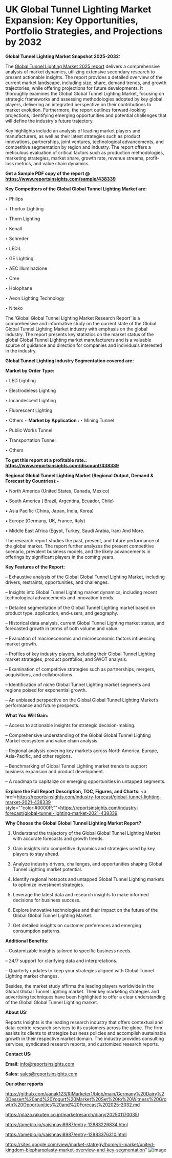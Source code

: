 # UK Global Tunnel Lighting Market Expansion: Key Opportunities, Portfolio Strategies, and Projections by 2032

<strong>Global Tunnel Lighting Market Snapshot 2025-2032:</strong>

The <a href=https://www.reportsinsights.com/sample/438339>Global Tunnel Lighting Market 2025 report</a> delivers a comprehensive analysis of market dynamics, utilizing extensive secondary research to present actionable insights. The report provides a detailed overview of the current market landscape, including size, share, demand trends, and growth trajectories, while offering projections for future developments. It thoroughly examines the Global Global Tunnel Lighting Market, focusing on strategic frameworks and assessing methodologies adopted by key global players, delivering an integrated perspective on their contributions to market evolution. Furthermore, the report outlines forward-looking projections, identifying emerging opportunities and potential challenges that will define the industry's future trajectory.

Key highlights include an analysis of leading market players and manufacturers, as well as their latest strategies such as product innovations, partnerships, joint ventures, technological advancements, and competitive segmentation by region and industry. The report offers a meticulous evaluation of critical factors such as production methodologies, marketing strategies, market share, growth rate, revenue streams, profit-loss metrics, and value chain dynamics.

<strong>Get a Sample PDF copy of the report @ <a href=https://www.reportsinsights.com/sample/438339 style=color:#0000ff;>https://www.reportsinsights.com/sample/438339</a></strong>

<strong>Key Competitors of the Global Global Tunnel Lighting Market are:</strong>

‣ Philips

‣ Thorlux Lighting

‣ Thorn Lighting

‣ Kenall

‣ Schreder

‣ LEDiL

‣ GE Lighting

‣ AEC Illuminazione

‣ Cree

‣ Holophane

‣ Aeon Lighting Technology

‣ Niteko

The ‘Global Global Tunnel Lighting Market Research Report’ is a comprehensive and informative study on the current state of the Global Global Tunnel Lighting Market industry with emphasis on the global industry. The report presents key statistics on the market status of the global Global Tunnel Lighting market manufacturers and is a valuable source of guidance and direction for companies and individuals interested in the industry.

<strong>Global Tunnel Lighting Industry Segmentation covered are:</strong>

<strong>Market by Order Type: </strong>

‣ LED Lighting

‣ Electrodeless Lighting

‣ Incandescent Lighting

‣ Fluorescent Lighting

‣ Others
‣ 
<strong>Market by Application :</strong>
‣ Mining Tunnel

‣ Public Works Tunnel

‣ Transportation Tunnel

‣ Others

<strong>To get this report at a profitable rate.: <a href=https://www.reportsinsights.com/discount/438339 style=color:#0000ff;>https://www.reportsinsights.com/discount/438339</a></strong>

<strong>Regional Global Tunnel Lighting Market (Regional Output, Demand &amp; Forecast by Countries):-</strong>

• North America (United States, Canada, Mexico)

• South America ( Brazil, Argentina, Ecuador, Chile)

• Asia Pacific (China, Japan, India, Korea)

• Europe (Germany, UK, France, Italy)

• Middle East Africa (Egypt, Turkey, Saudi Arabia, Iran) And More.

The research report studies the past, present, and future performance of the global market. The report further analyzes the present competitive scenario, prevalent business models, and the likely advancements in offerings by significant players in the coming years.

<strong>Key Features of the Report:</strong>

– Exhaustive analysis of the Global Global Tunnel Lighting Market, including drivers, restraints, opportunities, and challenges.

– Insights into Global Tunnel Lighting market dynamics, including recent technological advancements and innovation trends.

– Detailed segmentation of the Global Tunnel Lighting market based on product type, application, end-users, and geography.

– Historical data analysis, current Global Tunnel Lighting market status, and forecasted growth in terms of both volume and value.

– Evaluation of macroeconomic and microeconomic factors influencing market growth.

– Profiles of key industry players, including their Global Tunnel Lighting market strategies, product portfolios, and SWOT analysis.

– Examination of competitive strategies such as partnerships, mergers, acquisitions, and collaborations.

– Identification of niche Global Tunnel Lighting market segments and regions poised for exponential growth.

– An unbiased perspective on the Global Global Tunnel Lighting Market’s performance and future prospects.

<strong>What You Will Gain:</strong>

– Access to actionable insights for strategic decision-making.

– Comprehensive understanding of the Global Global Tunnel Lighting Market ecosystem and value chain analysis.

– Regional analysis covering key markets across North America, Europe, Asia-Pacific, and other regions.

– Benchmarking of Global Tunnel Lighting market trends to support business expansion and product development.

– A roadmap to capitalize on emerging opportunities in untapped segments.

<strong>Explore the Full Report Description, TOC, Figures, and Charts:</strong>
<a href=https://reportsinsights.com/industry-forecast/global-tunnel-lighting-market-2021-438339 style=""color:#0000ff;"">https://reportsinsights.com/industry-forecast/global-tunnel-lighting-market-2021-438339</a>

<strong>Why Choose the Global Global Tunnel Lighting Market Report?</strong>

1. Understand the trajectory of the Global Global Tunnel Lighting Market with accurate forecasts and growth trends.

2. Gain insights into competitive dynamics and strategies used by key players to stay ahead.

3. Analyze industry drivers, challenges, and opportunities shaping Global Tunnel Lighting market potential.

4. Identify regional hotspots and untapped Global Tunnel Lighting markets to optimize investment strategies.

5. Leverage the latest data and research insights to make informed decisions for business success.

6. Explore innovative technologies and their impact on the future of the Global Global Tunnel Lighting Market.

7. Get detailed insights on customer preferences and emerging consumption patterns.

<strong>Additional Benefits:</strong>

– Customizable insights tailored to specific business needs.

– 24/7 support for clarifying data and interpretations.

– Quarterly updates to keep your strategies aligned with Global Tunnel Lighting market changes.

Besides, the market study affirms the leading players worldwide in the Global Global Tunnel Lighting market. Their key marketing strategies and advertising techniques have been highlighted to offer a clear understanding of the Global Global Tunnel Lighting market.

<strong><strong>About US</strong>:</strong>

Reports Insights is the leading research industry that offers contextual and data-centric research services to its customers across the globe. The firm assists its clients to strategize business policies and accomplish sustainable growth in their respective market domain. The industry provides consulting services, syndicated research reports, and customized research reports.

<strong>Contact US:</strong>

<p class=><b>Email:</b> <a href=mailto:info@reportsinsights.com>info@reportsinsights.com</a></p>
<p class=><b>Sales:</b> <a href=mailto:sales@reportsinsights.com>sales@reportsinsights.com</a></p>

<strong>Our other reports</strong>

<a href=https://github.com/aanak123/RIMarketer1/blob/main/Germany%20Dairy%20Dessert%20and%20Yogurt%20Market%20Set%20to%20Witness%20Growth%20Opportunities%20and%20Forecast%202025-2032.md>https://github.com/aanak123/RIMarketer1/blob/main/Germany%20Dairy%20Dessert%20and%20Yogurt%20Market%20Set%20to%20Witness%20Growth%20Opportunities%20and%20Forecast%202025-2032.md</a>

<a href=https://plaza.rakuten.co.jp/marketresarch/diary/202501170035/>https://plaza.rakuten.co.jp/marketresarch/diary/202501170035/</a>

<a href=https://ameblo.jp/vaishnavi8987/entry-12883226834.html>https://ameblo.jp/vaishnavi8987/entry-12883226834.html</a>

<a href=https://ameblo.jp/vaishnavi8987/entry-12883376310.html>https://ameblo.jp/vaishnavi8987/entry-12883376310.html</a>

<a href=https://sites.google.com/view/market-statregy/home/ri-market/united-kingdom-blepharoplasty-market-overview-and-key-segmentation>https://sites.google.com/view/market-statregy/home/ri-market/united-kingdom-blepharoplasty-market-overview-and-key-segmentation</a>"
![image](https://github.com/user-attachments/assets/5c36cc53-bcb1-45a7-b959-aaec54355275)

